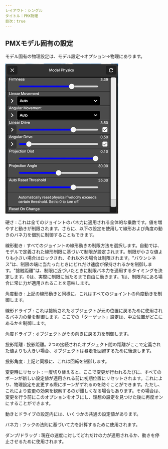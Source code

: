 ```yaml
---
レイアウト：シングル
タイトル：PMX物理
目次：true
---
```


## PMXモデル固有の設定
モデル固有の物理設定は、モデル設定->オプション->物理にあります。

![モデル物理](/images/model-physics.png)

硬さ
: これは全てのジョイントのバネ力に適用される全体的な乗数です。値を増やすと動きが制限されます。さらに、以下の設定を使用して線形および角度の動きのバネ力を個別に制御することもできます。

線形動き
: すべてのジョイントの線形動きの制限方法を選択します。自動では、モデルで定義された線形制限に基づいて制限が設定されます。制限が小さな値よりも小さい場合はロックされ、それ以外の場合は制限されます。"バウンシネス"は、制限の端に当たったときにどれだけ速度が保持されるかを制御します。"接触距離"は、制限に近づいたときに制限バネ力を適用するタイミングを決定します。0は、実際に制限に当たるまで自由に動きます。1は、制限内にある場合に常に力が適用されることを意味します。

角度動き
: 上記の線形動きと同様に、これはすべてのジョイントの角度動きを制御します。

線形ドライブ
: これは接続されたオブジェクトが元の位置に戻るために使用されるバネ力の量を制御します。ここでの「ターゲット」設定は、中立位置がどこにあるかを制御します。

角度ドライブ
: オブジェクトがその向きに戻る力を制御します。

投影距離
: 投影距離。2つの接続されたオブジェクト間の距離がここで定義された値よりも大きい場合、オブジェクトは暴走を回避するために後退します。

投影角度
: 上記と同様に、これは回転を制御します。

変更時にリセット
: 一度切り替えると、ここで変更が行われるたびに、すべてのボーンが新しい設定値が適用される前に初期位置にリセットされます。これにより、物理設定を変更する際にボーンがずれるのを防ぐことができます。ただし、これにより変更の効果を観察するのが難しくなる場合もあります。その場合は、変更を行う前にこのオプションをオフにし、理想の設定を見つけた後に再度オンにすることができます。

動きとドライブの設定内には、いくつかの共通の設定値があります。

バネ力
: フックの法則に基づいて力を計算するために使用されます。

ダンプ/ドラッグ
: 現在の速度に対してどれだけの力が適用されるか、動きを停止させるために使用されます。